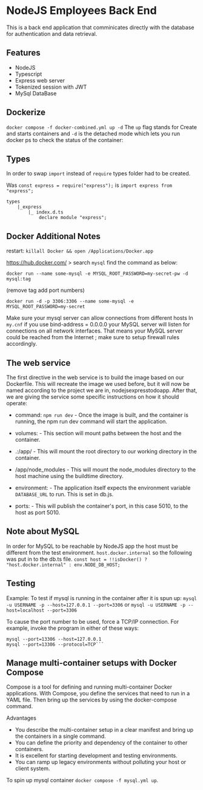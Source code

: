 # NodeJS Employees Back End

This is a back end application that comminicates directly with the database for authentication and data retrieval.

## Features

-  NodeJS
-  Typescript
-  Express web server
-  Tokenized session with JWT
-  MySql DataBase

## Dockerize

`docker compose -f docker-combined.yml up -d`
The `up` flag stands for Create and starts containers and `-d` is the detached mode which lets you run docker ps to check the status of the container:

## Types

In order to swap `import` instead of `require` types folder had to be created.

Was `const express = require("express");` is
`import express from "express";`

>

    types
        |_express
            |_ index.d.ts
                declare module "express";

## Docker Additional Notes

restart: `killall Docker && open /Applications/Docker.app`

https://hub.docker.com/ > search `mysql` find the command as below:

`docker run --name some-mysql -e MYSQL_ROOT_PASSWORD=my-secret-pw -d mysql:tag`

(remove tag add port numbers)

`docker run -d -p 3306:3306 --name some-mysql -e MYSQL_ROOT_PASSWORD=my-secret`

Make sure your mysql server can allow connections from different hosts
In `my.cnf` if you use bind-address = 0.0.0.0 your MySQL server will listen for connections on all network interfaces. That means your MySQL server could be reached from the Internet ; make sure to setup firewall rules accordingly.

## The web service

The first directive in the web service is to build the image based on our Dockerfile. This will recreate the image we used before, but it will now be named according to the project we are in, nodejsexpresstodoapp. After that, we are giving the service some specific instructions on how it should operate:

-  command: `npm run dev` - Once the image is built, and the container is running, the npm run dev command will start the application.

-  volumes: - This section will mount paths between the host and the container.

-  .:/app/ - This will mount the root directory to our working directory in the container.

-  /app/node_modules - This will mount the node_modules directory to the host machine using the buildtime directory.

-  environment: - The application itself expects the environment variable `DATABASE_URL` to run. This is set in db.js.

-  ports: - This will publish the container's port, in this case 5010, to the host as port 5010.

## Note about MySQL

In order for MySQL to be reachable by NodeJS app the host must be different from the test environment. `host.docker.internal` so the following was put in to the db.ts file.
`const host = !!isDocker() ? "host.docker.internal" : env.NODE_DB_HOST;`

## Testing

Example: To test if mysql is running in the container after it is spun up:
`mysql -u USERNAME -p --host=127.0.0.1 --port=3306` or `mysql -u USERNAME -p --host=localhost --port=3306`

To cause the port number to be used, force a TCP/IP connection. For example, invoke the program in either of these ways:

````
mysql --port=13306 --host=127.0.0.1
mysql --port=13306 --protocol=TCP```
````

## Manage multi-container setups with Docker Compose

Compose is a tool for defining and running multi-container Docker applications. With Compose, you define the services that need to run in a YAML file. Then bring up the services by using the docker-compose command.

Advantages

-  You describe the multi-container setup in a clear manifest and bring up the containers in a single command.
-  You can define the priority and dependency of the container to other containers.
-  It is excellent for starting development and testing environments.
-  You can ramp up legacy environments without polluting your host or client system.

To spin up mysql container `docker compose -f mysql.yml up`.
